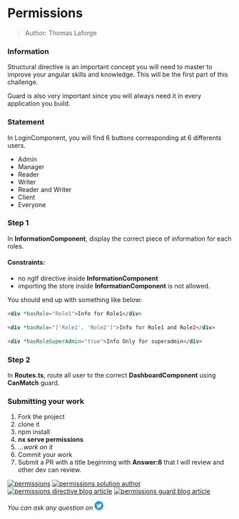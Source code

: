 <h1>Permissions</h1>

> Author: Thomas Laforge

### Information

Structural directive is an important concept you will need to master to improve your angular skills and knowledge. This will be the first part of this challenge.

Guard is also very important since you will always need it in every application you build.

### Statement

In LoginComponent, you will find 6 buttons corresponding at 6 differents users.

- Admin
- Manager
- Reader
- Writer
- Reader and Writer
- Client
- Everyone

### Step 1

In **InformationComponent**, display the correct piece of information for each roles.

#### Constraints:

- no ngIf directive inside **InformationComponent**
- importing the store inside **InformationComponent** is not allowed.

You should end up with something like below:

```html
<div *hasRole="Role1">Info for Role1</div>
```

```html
<div *hasRole="['Role1', 'Role2']">Info for Role1 and Role2</div>
```

```html
<div *hasRoleSuperAdmin="true">Info Only for superadmin</div>
```

### Step 2

In **Routes.ts**, route all user to the correct **DashboardComponent** using **CanMatch** guard.

### Submitting your work

1. Fork the project
2. clone it
3. npm install
4. **nx serve permissions**
5. _...work on it_
6. Commit your work
7. Submit a PR with a title beginning with **Answer:6** that I will review and other dev can review.

<a href="https://github.com/tomalaforge/angular-challenges/pulls?q=label%3A6+label%3Aanswer"><img src="https://img.shields.io/badge/-Solutions-green" alt="permissions"/></a>
<a href='https://github.com/tomalaforge/angular-challenges/pulls?q=label%3A6+label%3A"answer+author"'><img src="https://img.shields.io/badge/-Author solution-important" alt="permissions solution author"/></a>
<a href="https://medium.com/@thomas.laforge/create-a-custom-structural-directive-to-manage-permissions-like-a-pro-11a1acad30ad" target="_blank" rel="noopener noreferrer"><img src="https://img.shields.io/badge/-Blog post explanation: part 1 directives-blue" alt="permissions directive blog article"/></a>
<a href="https://medium.com/@thomas.laforge/create-a-route-guard-to-manage-permissions-26f16cc9a1ca" target="_blank" rel="noopener noreferrer"><img src="https://img.shields.io/badge/-Blog post explanation: part 2 guards-blue" alt="permissions guard blog article"/></a>

_You can ask any question on_ <a href="https://twitter.com/laforge_toma" target="_blank" rel="noopener noreferrer"><img src="./../../logo/twitter.svg" height=20px alt="twitter"/></a>
